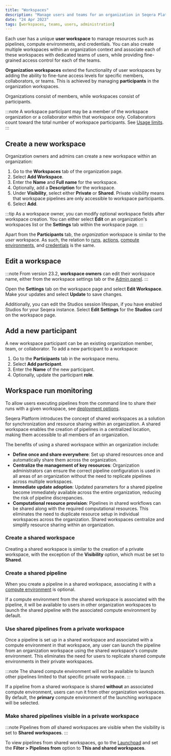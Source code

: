 ```yaml
---
title: "Workspaces"
description: "Manage users and teams for an organization in Seqera Platform."
date: "24 Apr 2023"
tags: [workspaces, teams, users, administration]
---
```


Each user has a unique **user workspace** to manage resources such as pipelines, compute environments, and credentials. You can also create multiple workspaces within an organization context and associate each of these workspaces with dedicated teams of users, while providing fine-grained access control for each of the teams.

**Organization workspaces** extend the functionality of user workspaces by adding the ability to fine-tune access levels for specific members, collaborators, or teams. This is achieved by managing **participants** in the organization workspaces.

Organizations consist of members, while workspaces consist of participants.

:::note
A workspace participant may be a member of the workspace organization or a collaborator within that workspace only. Collaborators count toward the total number of workspace participants. See [Usage limits](../limits/overview).
:::

## Create a new workspace

Organization owners and admins can create a new workspace within an organization:

1. Go to the **Workspaces** tab of the organization page.
2. Select **Add Workspace**.
3. Enter the **Name** and **Full name** for the workspace.
4. Optionally, add a **Description** for the workspace.
5. Under **Visibility**, select either **Private** or **Shared**. Private visibility means that workspace pipelines are only accessible to workspace participants.
6. Select **Add**.

:::tip
As a workspace owner, you can modify optional workspace fields after workspace creation. You can either select **Edit** on an organization's workspaces list or the **Settings** tab within the workspace page.
:::

Apart from the **Participants** tab, the _organization_ workspace is similar to the _user_ workspace. As such, the relation to [runs](../launch/launchpad), [actions](../pipeline-actions/overview), [compute environments](../compute-envs/overview), and [credentials](../credentials/overview) is the same.

## Edit a workspace

:::note
From version 23.2, **workspace owners** can edit their workspace name, either from the workspace settings tab or the [Admin panel](../administration/overview).
:::

Open the **Settings** tab on the workspace page and select **Edit Workspace**. Make your updates and select **Update** to save changes.

Additionally, you can edit the Studios session lifespan, if you have enabled Studios for your Seqera instance. Select **Edit Settings** for the **Studios** card on the workspace page.

## Add a new participant

A new workspace participant can be an existing organization member, team, or collaborator. To add a new participant to a workspace:

1. Go to the **Participants** tab in the workspace menu.
2. Select **Add participant**.
3. Enter the **Name** of the new participant.
4. Optionally, update the participant **role**.

## Workspace run monitoring

To allow users executing pipelines from the command line to share their runs with a given workspace, see [deployment options](../getting-started/deployment-options#nextflow--with-tower).

Seqera Platform introduces the concept of shared workspaces as a solution for synchronization and resource sharing within an organization. A shared workspace enables the creation of pipelines in a centralized location, making them accessible to all members of an organization.

The benefits of using a shared workspace within an organization include:

- **Define once and share everywhere**: Set up shared resources once and automatically share them across the organization.
- **Centralize the management of key resources**: Organization administrators can ensure the correct pipeline configuration is used in all areas of an organization without the need to replicate pipelines across multiple workspaces.
- **Immediate update adoption**: Updated parameters for a shared pipeline become immediately available across the entire organization, reducing the risk of pipeline discrepancies.
- **Computational resource provision**: Pipelines in shared workflows can be shared along with the required computational resources. This eliminates the need to duplicate resource setup in individual workspaces across the organization. Shared workspaces centralize and simplify resource sharing within an organization.

### Create a shared workspace

Creating a shared workspace is similar to the creation of a private workspace, with the exception of the **Visibility** option, which must be set to **Shared**.

### Create a shared pipeline

When you create a pipeline in a shared workspace, associating it with a [compute environment](../compute-envs/overview) is optional.

If a compute environment from the shared workspace is associated with the pipeline, it will be available to users in other organization workspaces to launch the shared pipeline with the associated compute environment by default.

### Use shared pipelines from a private workspace

Once a pipeline is set up in a shared workspace and associated with a compute environment in that workspace, any user can launch the pipeline from an organization workspace using the shared workspace's compute environment. This eliminates the need for users to replicate shared compute environments in their private workspaces.

:::note
The shared compute environment will not be available to launch other pipelines limited to that specific private workspace.
:::

If a pipeline from a shared workspace is shared **without** an associated compute environment, users can run it from other organization workspaces. By default, the **primary** compute environment of the launching workspace will be selected.

### Make shared pipelines visible in a private workspace

:::note
Pipelines from _all_ shared workspaces are visible when the visibility is set to **Shared workspaces**.
:::

To view pipelines from shared workspaces, go to the [Launchpad](../launch/launchpad) and set the **Filter > Pipelines from** option to **This and shared workspaces**.